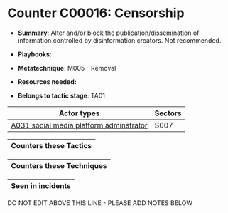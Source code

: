 # Counter C00016: Censorship

* **Summary**: Alter and/or block the publication/dissemination of information controlled by disinformation creators. Not recommended.

* **Playbooks**: 

* **Metatechnique**: M005 - Removal

* **Resources needed:** 

* **Belongs to tactic stage**: TA01


| Actor types | Sectors |
| ----------- | ------- |
| [A031 social media platform adminstrator](../../generated_pages/actortypes/A031.md) | S007 |



| Counters these Tactics |
| ---------------------- |



| Counters these Techniques |
| ------------------------- |



| Seen in incidents |
| ----------------- |


DO NOT EDIT ABOVE THIS LINE - PLEASE ADD NOTES BELOW